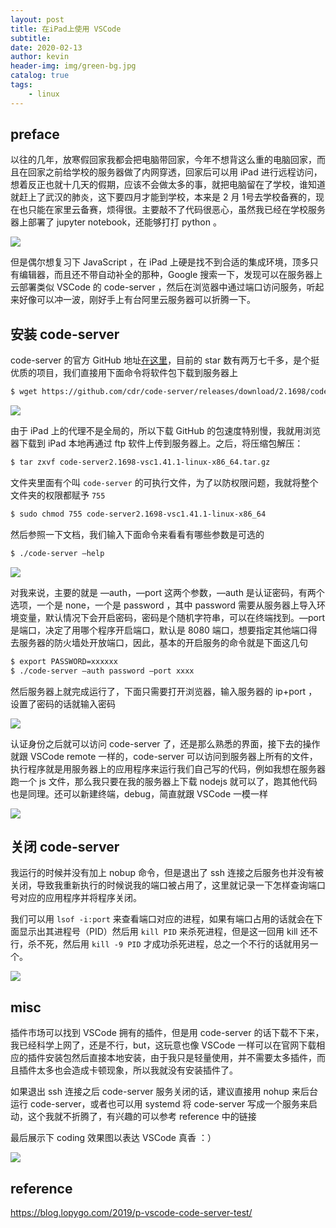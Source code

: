 ```yaml
---
layout: post
title: 在iPad上使用 VSCode
subtitle: 
date: 2020-02-13
author: kevin
header-img: img/green-bg.jpg
catalog: true
tags:
    - linux
---
```




## preface



以往的几年，放寒假回家我都会把电脑带回家，今年不想背这么重的电脑回家，而且在回家之前给学校的服务器做了内网穿透，回家后可以用 iPad 进行远程访问，想着反正也就十几天的假期，应该不会做太多的事，就把电脑留在了学校，谁知道就赶上了武汉的肺炎，这下要四月才能到学校，本来是 2 月 1号去学校备赛的，现在也只能在家里云备赛，烦得很。主要敲不了代码很恶心，虽然我已经在学校服务器上部署了 jupyter notebook，还能够打打 python 。



![](https://i.loli.net/2020/03/15/irh2gDElqvTmRkd.jpg)



但是偶尔想复习下 JavaScript ，在 iPad 上硬是找不到合适的集成环境，顶多只有编辑器，而且还不带自动补全的那种，Google 搜索一下，发现可以在服务器上云部署类似 VSCode 的 code-server ，然后在浏览器中通过端口访问服务，听起来好像可以冲一波，刚好手上有台阿里云服务器可以折腾一下。



## 安装 code-server



code-server 的官方 GitHub 地址[在这里](https://github.com/cdr/code-server)，目前的 star 数有两万七千多，是个挺优质的项目，我们直接用下面命令将软件包下载到服务器上



```bash
$ wget https://github.com/cdr/code-server/releases/download/2.1698/code-server2.1698-vsc1.41.1-linux-x86_64.tar.gz
```



![](https://i.loli.net/2020/03/15/qveH7XOADR2Tgn1.jpg)




由于 iPad 上的代理不是全局的，所以下载 GitHub 的包速度特别慢，我就用浏览器下载到 iPad 本地再通过 ftp 软件上传到服务器上。之后，将压缩包解压：
```bash
$ tar zxvf code-server2.1698-vsc1.41.1-linux-x86_64.tar.gz
```


文件夹里面有个叫 `code-server` 的可执行文件，为了以防权限问题，我就将整个文件夹的权限都赋予 `755`

```bash
$ sudo chmod 755 code-server2.1698-vsc1.41.1-linux-x86_64
```



然后参照一下文档，我们输入下面命令来看看有哪些参数是可选的

```bash
$ ./code-server —help
```

![](https://i.loli.net/2020/03/15/QhWKSBeg6sxz5kV.jpg)



对我来说，主要的就是 —auth，—port 这两个参数，—auth 是认证密码，有两个选项，一个是 none，一个是 password ，其中 password 需要从服务器上导入环境变量，默认情况下会开启密码，密码是个随机字符串，可以在终端找到。—port 是端口，决定了用哪个程序开启端口，默认是 8080 端口，想要指定其他端口得去服务器的防火墙处开放端口，因此，基本的开启服务的命令就是下面这几句

```bash
$ export PASSWORD=xxxxxx
$ ./code-server —auth password —port xxxx
```



然后服务器上就完成运行了，下面只需要打开浏览器，输入服务器的 ip+port ，设置了密码的话就输入密码

![](https://i.loli.net/2020/03/15/gxom5Edyw4Bbs7e.jpg)

认证身份之后就可以访问 code-server 了，还是那么熟悉的界面，接下去的操作就跟 VSCode remote 一样的，code-server 可以访问到服务器上所有的文件，执行程序就是用服务器上的应用程序来运行我们自己写的代码，例如我想在服务器跑一个 js 文件，那么我只要在我的服务器上下载 nodejs 就可以了，跑其他代码也是同理。还可以新建终端，debug，简直就跟 VSCode 一模一样



![](https://i.loli.net/2020/03/15/GuPqA1tImEfWleR.jpg)



## 关闭 code-server



我运行的时候并没有加上 nobup 命令，但是退出了 ssh 连接之后服务也并没有被关闭，导致我重新执行的时候说我的端口被占用了，这里就记录一下怎样查询端口号对应的应用程序并将程序关闭。



我们可以用 `lsof -i:port` 来查看端口对应的进程，如果有端口占用的话就会在下面显示出其进程号（PID）然后用 `kill PID` 来杀死进程，但是这一回用 kill 还不行，杀不死，然后用 `kill -9 PID` 才成功杀死进程，总之一个不行的话就用另一个。



![](https://i.loli.net/2020/03/15/FaRKCtiwDGVs5f2.jpg)



## misc



插件市场可以找到 VSCode 拥有的插件，但是用 code-server 的话下载不下来，我已经科学上网了，还是不行，but，这玩意也像 VSCode 一样可以在官网下载相应的插件安装包然后直接本地安装，由于我只是轻量使用，并不需要太多插件，而且插件太多也会造成卡顿现象，所以我就没有安装插件了。



如果退出 ssh 连接之后 code-server 服务关闭的话，建议直接用 nohup 来后台运行 code-server，或者也可以用 systemd 将 code-server 写成一个服务来启动，这个我就不折腾了，有兴趣的可以参考 reference 中的链接



最后展示下 coding 效果图以表达 VSCode 真香 ：）

![](https://i.loli.net/2020/03/15/yquJhEVOsZWi2gF.jpg)



## reference 

https://blog.lopygo.com/2019/p-vscode-code-server-test/

